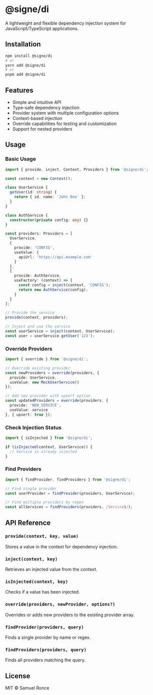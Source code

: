 # @signe/di

A lightweight and flexible dependency injection system for JavaScript/TypeScript applications.

## Installation

```bash
npm install @signe/di
# or
yarn add @signe/di
# or
pnpm add @signe/di
```

## Features

- Simple and intuitive API
- Type-safe dependency injection
- Provider system with multiple configuration options
- Context-based injection
- Override capabilities for testing and customization
- Support for nested providers

## Usage

### Basic Usage

```typescript
import { provide, inject, Context, Providers } from '@signe/di';

const context = new Context();

class UserService {
  getUser(id: string) {
    return { id, name: 'John Doe' };
  }
}

class AuthService {
  constructor(private config: any) {}
}

const providers: Providers = [
  UserService,
  {
    provide: 'CONFIG',
    useValue: {
      apiUrl: 'https://api.example.com'
    }
  },
  {
    provide: AuthService,
    useFactory: (context) => {
      const config = inject(context, 'CONFIG');
      return new AuthService(config);
    }
  }
];

// Provide the service
provide(context, providers);

// Inject and use the service
const userService = inject(context, UserService);
const user = userService.getUser('123');
```

### Override Providers

```typescript
import { override } from '@signe/di';

// Override existing provider
const newProviders = override(providers, {
  provide: UserService,
  useValue: new MockUserService()
});

// Add new provider with upsert option
const updatedProviders = override(providers, {
  provide: 'NEW_SERVICE',
  useValue: service
}, { upsert: true });
```

### Check Injection Status

```typescript
import { isInjected } from '@signe/di';

if (isInjected(context, UserService)) {
  // Service is already injected
}
```

### Find Providers

```typescript
import { findProvider, findProviders } from '@signe/di';

// Find single provider
const userProvider = findProvider(providers, UserService);

// Find multiple providers by regex
const allServices = findProviders(providers, /Service$/);
```

## API Reference

### `provide(context, key, value)`
Stores a value in the context for dependency injection.

### `inject(context, key)`
Retrieves an injected value from the context.

### `isInjected(context, key)`
Checks if a value has been injected.

### `override(providers, newProvider, options?)`
Overrides or adds new providers to the existing provider array.

### `findProvider(providers, query)`
Finds a single provider by name or regex.

### `findProviders(providers, query)`
Finds all providers matching the query.

## License

MIT © Samuel Ronce
